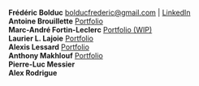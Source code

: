 **Frédéric Bolduc** bolducfrederic@gmail.com | [LinkedIn](http://linkedin.com/in/bolducfrederic)  
**Antoine Brouillette** [Portfolio](http://qc-leblond.github.io/)  
**Marc-André Fortin-Leclerc** [Portfolio (WIP)](http://marcandrefl.github.io/)  
**Laurier L. Lajoie** [Portfolio](http://www.laurierlajoie.com/)  
**Alexis Lessard** [Portfolio](https://github.com/sprawls)  
**Anthony Makhlouf** [Portfolio](https://www.artstation.com/artist/mak31)  
**Pierre-Luc Messier**  
**Alex Rodrigue**  
